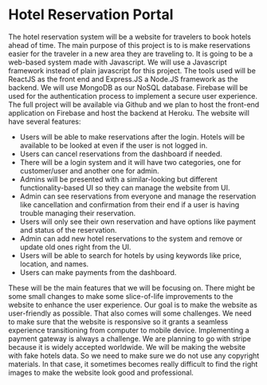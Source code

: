 # Hotel Reservation Portal

The hotel reservation system will be a website for travelers to book hotels ahead of time. The main purpose of this project is to is make reservations easier for the traveler in a new area they are traveling to. It is going to be a web-based system made with Javascript. We will use a Javascript framework instead of plain javascript for this project. The tools used will be ReactJS as the front end and Express.JS a Node.JS framework as the backend. We will use MongoDB as our NoSQL database. Firebase will be used for the authentication process to implement a secure user experience. The full project will be available via Github and we plan to host the front-end application on Firebase and host the backend at Heroku. The website will have several features:

- Users will be able to make reservations after the login. Hotels will be available to be looked at even if the user is not logged in.
- Users can cancel reservations from the dashboard if needed.
- There will be a login system and it will have two categories, one for customer/user and another one for admin.
- Admins will be presented with a similar-looking but different functionality-based UI so they can manage the website from UI.
- Admin can see reservations from everyone and manage the reservation like cancellation and confirmation from their end if a user is having trouble managing their reservation.
- Users will only see their own reservation and have options like payment and status of the reservation.
- Admin can add new hotel reservations to the system and remove or update old ones right from the UI.
- Users will be able to search for hotels by using keywords like price, location, and names.
- Users can make payments from the dashboard.

These will be the main features that we will be focusing on. There might be some small changes to make some slice-of-life improvements to the website to enhance the user experience. Our goal is to make the website as user-friendly as possible. That also comes will some challenges. We need to make sure that the website is responsive so it grants a seamless experience transitioning from computer to mobile device. Implementing a payment gateway is always a challenge. We are planning to go with stripe because it is widely accepted worldwide. We will be making the website with fake hotels data. So we need to make sure we do not use any copyright materials. In that case, it sometimes becomes really difficult to find the right images to make the website look good and professional.
